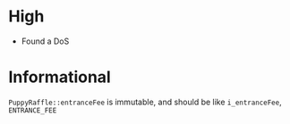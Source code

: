 # High

- Found a DoS

# Informational 

`PuppyRaffle::entranceFee` is immutable, and should be like `i_entranceFee`, `ENTRANCE_FEE`